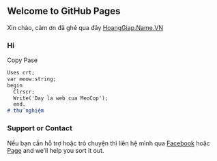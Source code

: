 ## Welcome to GitHub Pages

Xin chào, cảm ơn đã ghé qua đây [HoangGiap.Name.VN](https://hoanggiap.name.vn/)
### Hi

Copy Pase
```markdown
Uses crt;
var meow:string;
begin
  Clrscr;
  Write('Day la web cua MeoCop');
  end.
# thử nghiệm
```

### Support or Contact

Nếu bạn cần hỗ trợ hoặc trò chuyện thì liên hệ mình qua [Facebook](https://www.facebook.com/CopCute.XyZ/) hoặc [Page](https://www.facebook.com/simsimi.net) and we’ll help you sort it out.
